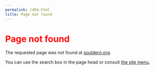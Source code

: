 ```yaml
---
permalink: /404.html
title: Page not found
---
```


# <span style="color:red">Page not found</span>

The requested page was not found at [souldern.org](https://www.souldern.org).

You can use the search box in the page head or consult [the site menu](/home/menu).
